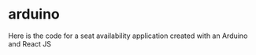 # arduino
Here is the code for a seat availability application created with an Arduino and React JS
